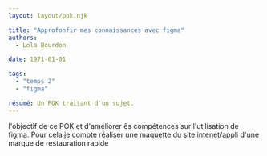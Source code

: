 ```yaml
---
layout: layout/pok.njk

title: "Approfonfir mes connaissances avec figma"
authors:
  - Lola Bourdon

date: 1971-01-01

tags: 
  - "temps 2"
  - "figma"

résumé: Un POK traitant d'un sujet.
---
```

l'objectif de ce POK et d'améliorer ês compétences sur l'utilisation de figma. Pour cela je compte réaliser une maquette du site intenet/appli d'une marque de restauration rapide